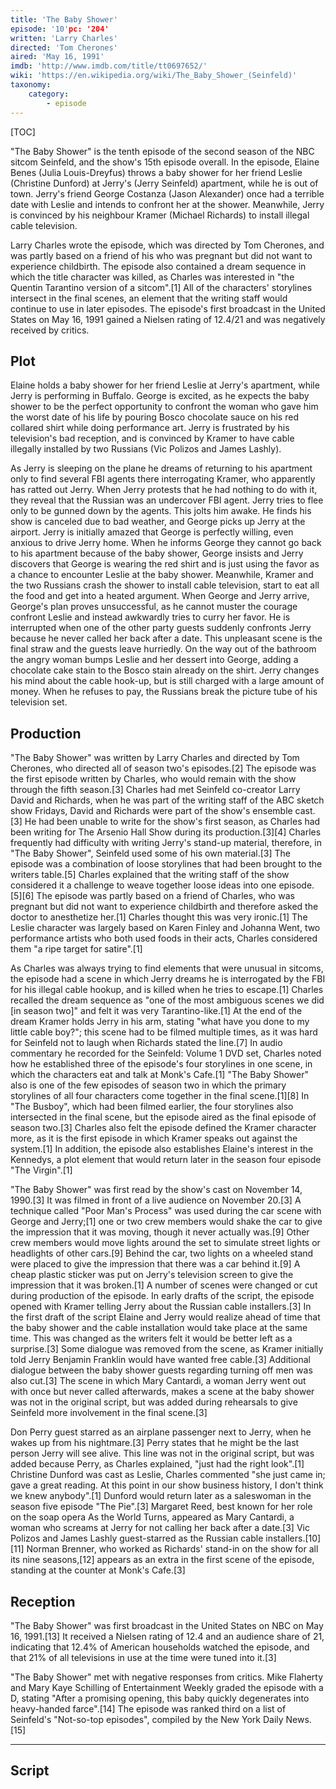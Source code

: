 ```yaml
---
title: 'The Baby Shower'
episode: '10'pc: '204'
written: 'Larry Charles'
directed: 'Tom Cherones'
aired: 'May 16, 1991'
imdb: 'http://www.imdb.com/title/tt0697652/'
wiki: 'https://en.wikipedia.org/wiki/The_Baby_Shower_(Seinfeld)'
taxonomy:
    category:
        - episode
---
```


[TOC]

"The Baby Shower" is the tenth episode of the second season of the NBC sitcom Seinfeld, and the show's 15th episode overall. In the episode, Elaine Benes (Julia Louis-Dreyfus) throws a baby shower for her friend Leslie (Christine Dunford) at Jerry's (Jerry Seinfeld) apartment, while he is out of town. Jerry's friend George Costanza (Jason Alexander) once had a terrible date with Leslie and intends to confront her at the shower. Meanwhile, Jerry is convinced by his neighbour Kramer (Michael Richards) to install illegal cable television.

Larry Charles wrote the episode, which was directed by Tom Cherones, and was partly based on a friend of his who was pregnant but did not want to experience childbirth. The episode also contained a dream sequence in which the title character was killed, as Charles was interested in "the Quentin Tarantino version of a sitcom".[1] All of the characters' storylines intersect in the final scenes, an element that the writing staff would continue to use in later episodes. The episode's first broadcast in the United States on May 16, 1991 gained a Nielsen rating of 12.4/21 and was negatively received by critics.

## Plot

Elaine holds a baby shower for her friend Leslie at Jerry's apartment, while Jerry is performing in Buffalo. George is excited, as he expects the baby shower to be the perfect opportunity to confront the woman who gave him the worst date of his life by pouring Bosco chocolate sauce on his red collared shirt while doing performance art. Jerry is frustrated by his television's bad reception, and is convinced by Kramer to have cable illegally installed by two Russians (Vic Polizos and James Lashly).

As Jerry is sleeping on the plane he dreams of returning to his apartment only to find several FBI agents there interrogating Kramer, who apparently has ratted out Jerry. When Jerry protests that he had nothing to do with it, they reveal that the Russian was an undercover FBI agent. Jerry tries to flee only to be gunned down by the agents. This jolts him awake. He finds his show is canceled due to bad weather, and George picks up Jerry at the airport. Jerry is initially amazed that George is perfectly willing, even anxious to drive Jerry home. When he informs George they cannot go back to his apartment because of the baby shower, George insists and Jerry discovers that George is wearing the red shirt and is just using the favor as a chance to encounter Leslie at the baby shower. Meanwhile, Kramer and the two Russians crash the shower to install cable television, start to eat all the food and get into a heated argument. When George and Jerry arrive, George's plan proves unsuccessful, as he cannot muster the courage confront Leslie and instead awkwardly tries to curry her favor. He is interrupted when one of the other party guests suddenly confronts Jerry because he never called her back after a date. This unpleasant scene is the final straw and the guests leave hurriedly. On the way out of the bathroom the angry woman bumps Leslie and her dessert into George, adding a chocolate cake stain to the Bosco stain already on the shirt. Jerry changes his mind about the cable hook-up, but is still charged with a large amount of money. When he refuses to pay, the Russians break the picture tube of his television set.

## Production

"The Baby Shower" was written by Larry Charles and directed by Tom Cherones, who directed all of season two's episodes.[2] The episode was the first episode written by Charles, who would remain with the show through the fifth season.[3] Charles had met Seinfeld co-creator Larry David and Richards, when he was part of the writing staff of the ABC sketch show Fridays, David and Richards were part of the show's ensemble cast.[3] He had been unable to write for the show's first season, as Charles had been writing for The Arsenio Hall Show during its production.[3][4] Charles frequently had difficulty with writing Jerry's stand-up material, therefore, in "The Baby Shower", Seinfeld used some of his own material.[3] The episode was a combination of loose storylines that had been brought to the writers table.[5] Charles explained that the writing staff of the show considered it a challenge to weave together loose ideas into one episode.[5][6] The episode was partly based on a friend of Charles, who was pregnant but did not want to experience childbirth and therefore asked the doctor to anesthetize her.[1] Charles thought this was very ironic.[1] The Leslie character was largely based on Karen Finley and Johanna Went, two performance artists who both used foods in their acts, Charles considered them "a ripe target for satire".[1]

As Charles was always trying to find elements that were unusual in sitcoms, the episode had a scene in which Jerry dreams he is interrogated by the FBI for his illegal cable hookup, and is killed when he tries to escape.[1] Charles recalled the dream sequence as "one of the most ambiguous scenes we did [in season two]" and felt it was very Tarantino-like.[1] At the end of the dream Kramer holds Jerry in his arm, stating "what have you done to my little cable boy?"; this scene had to be filmed multiple times, as it was hard for Seinfeld not to laugh when Richards stated the line.[7] In audio commentary he recorded for the Seinfeld: Volume 1 DVD set, Charles noted how he established three of the episode's four storylines in one scene, in which the characters eat and talk at Monk's Cafe.[1] "The Baby Shower" also is one of the few episodes of season two in which the primary storylines of all four characters come together in the final scene.[1][8] In "The Busboy", which had been filmed earlier, the four storylines also intersected in the final scene, but the episode aired as the final episode of season two.[3] Charles also felt the episode defined the Kramer character more, as it is the first episode in which Kramer speaks out against the system.[1] In addition, the episode also establishes Elaine's interest in the Kennedys, a plot element that would return later in the season four episode "The Virgin".[1]

"The Baby Shower" was first read by the show's cast on November 14, 1990.[3] It was filmed in front of a live audience on November 20.[3] A technique called "Poor Man's Process" was used during the car scene with George and Jerry;[1] one or two crew members would shake the car to give the impression that it was moving, though it never actually was.[9] Other crew members would move lights around the set to simulate street lights or headlights of other cars.[9] Behind the car, two lights on a wheeled stand were placed to give the impression that there was a car behind it.[9] A cheap plastic sticker was put on Jerry's television screen to give the impression that it was broken.[1] A number of scenes were changed or cut during production of the episode. In early drafts of the script, the episode opened with Kramer telling Jerry about the Russian cable installers.[3] In the first draft of the script Elaine and Jerry would realize ahead of time that the baby shower and the cable installation would take place at the same time. This was changed as the writers felt it would be better left as a surprise.[3] Some dialogue was removed from the scene, as Kramer initially told Jerry Benjamin Franklin would have wanted free cable.[3] Additional dialogue between the baby shower guests regarding turning off men was also cut.[3] The scene in which Mary Cantardi, a woman Jerry went out with once but never called afterwards, makes a scene at the baby shower was not in the original script, but was added during rehearsals to give Seinfeld more involvement in the final scene.[3]

Don Perry guest starred as an airplane passenger next to Jerry, when he wakes up from his nightmare.[3] Perry states that he might be the last person Jerry will see alive. This line was not in the original script, but was added because Perry, as Charles explained, "just had the right look".[1] Christine Dunford was cast as Leslie, Charles commented "she just came in; gave a great reading. At this point in our show business history, I don't think we knew anybody".[1] Dunford would return later as a saleswoman in the season five episode "The Pie".[3] Margaret Reed, best known for her role on the soap opera As the World Turns, appeared as Mary Cantardi, a woman who screams at Jerry for not calling her back after a date.[3] Vic Polizos and James Lashly guest-starred as the Russian cable installers.[10][11] Norman Brenner, who worked as Richards' stand-in on the show for all its nine seasons,[12] appears as an extra in the first scene of the episode, standing at the counter at Monk's Cafe.[3]

## Reception

"The Baby Shower" was first broadcast in the United States on NBC on May 16, 1991.[13] It received a Nielsen rating of 12.4 and an audience share of 21, indicating that 12.4% of American households watched the episode, and that 21% of all televisions in use at the time were tuned into it.[3]

"The Baby Shower" met with negative responses from critics. Mike Flaherty and Mary Kaye Schilling of Entertainment Weekly graded the episode with a D, stating "After a promising opening, this baby quickly degenerates into heavy-handed farce".[14] The episode was ranked third on a list of Seinfeld's "Not-so-top episodes", compiled by the New York Daily News.[15]

---

## Script

